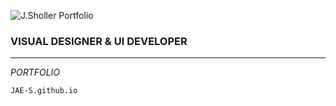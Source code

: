 ![J.Sholler Portfolio](portfolio_cover_photo.png)

### VISUAL DESIGNER & UI DEVELOPER
---

*PORTFOLIO*
```
JAE-S.github.io
```

